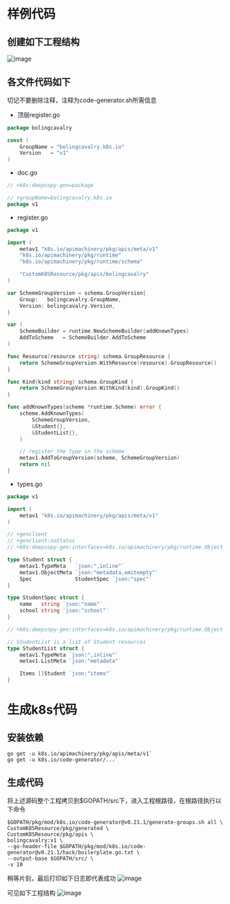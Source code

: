 # 样例代码
## 创建如下工程结构
![image](https://user-images.githubusercontent.com/41630875/120259230-241b1580-c2c6-11eb-9d6e-67dd6c48d4c0.png)


## 各文件代码如下
切记不要删除注释，注释为code-generator.sh所需信息
* 顶层register.go
```go
package bolingcavalry

const (
	GroupName = "bolingcavalry.k8s.io"
	Version   = "v1"
)
```
* doc.go
```go
// +k8s:deepcopy-gen=package

// +groupName=bolingcavalry.k8s.io
package v1
```
* register.go
```go
package v1

import (
	metav1 "k8s.io/apimachinery/pkg/apis/meta/v1"
	"k8s.io/apimachinery/pkg/runtime"
	"k8s.io/apimachinery/pkg/runtime/schema"

	"CustomK8SResource/pkg/apis/bolingcavalry"
)

var SchemeGroupVersion = schema.GroupVersion{
	Group:   bolingcavalry.GroupName,
	Version: bolingcavalry.Version,
}

var (
	SchemeBuilder = runtime.NewSchemeBuilder(addKnownTypes)
	AddToScheme   = SchemeBuilder.AddToScheme
)

func Resource(resource string) schema.GroupResource {
	return SchemeGroupVersion.WithResource(resource).GroupResource()
}

func Kind(kind string) schema.GroupKind {
	return SchemeGroupVersion.WithKind(kind).GroupKind()
}

func addKnownTypes(scheme *runtime.Scheme) error {
	scheme.AddKnownTypes(
		SchemeGroupVersion,
		&Student{},
		&StudentList{},
	)

	// register the type in the scheme
	metav1.AddToGroupVersion(scheme, SchemeGroupVersion)
	return nil
}
```
* types.go
```go
package v1

import (
	metav1 "k8s.io/apimachinery/pkg/apis/meta/v1"
)

// +genclient
// +genclient:noStatus
// +k8s:deepcopy-gen:interfaces=k8s.io/apimachinery/pkg/runtime.Object

type Student struct {
	metav1.TypeMeta   `json:",inline"`
	metav1.ObjectMeta `json:"metadata,omitempty"`
	Spec              StudentSpec `json:"spec"`
}

type StudentSpec struct {
	name   string `json:"name"`
	school string `json:"school"`
}

// +k8s:deepcopy-gen:interfaces=k8s.io/apimachinery/pkg/runtime.Object

// StudentList is a list of Student resources
type StudentList struct {
	metav1.TypeMeta `json:",inline"`
	metav1.ListMeta `json:"metadata"`

	Items []Student `json:"items"`
}
```

# 生成k8s代码
## 安装依赖
```shell
go get -u k8s.io/apimachinery/pkg/apis/meta/v1`
go get -u k8s.io/code-generator/...`
```

## 生成代码
将上述源码整个工程拷贝到$GOPATH/src下，进入工程根路径，在根路径执行以下命令
```shell
$GOPATH/pkg/mod/k8s.io/code-generator@v0.21.1/generate-groups.sh all \
CustomK8SResource/pkg/generated \
CustomK8SResource/pkg/apis \
bolingcavalry:v1 \
--go-header-file $GOPATH/pkg/mod/k8s.io/code-generator@v0.21.1/hack/boilerplate.go.txt \
--output-base $GOPATH/src/ \
-v 10
```

稍等片刻，最后打印如下日志即代表成功
![image](https://user-images.githubusercontent.com/41630875/120259105-e61df180-c2c5-11eb-8eaf-ffe83f27af80.png)

可见如下工程结构
![image](https://user-images.githubusercontent.com/41630875/120259191-106faf00-c2c6-11eb-80c6-862967e1e25c.png)

